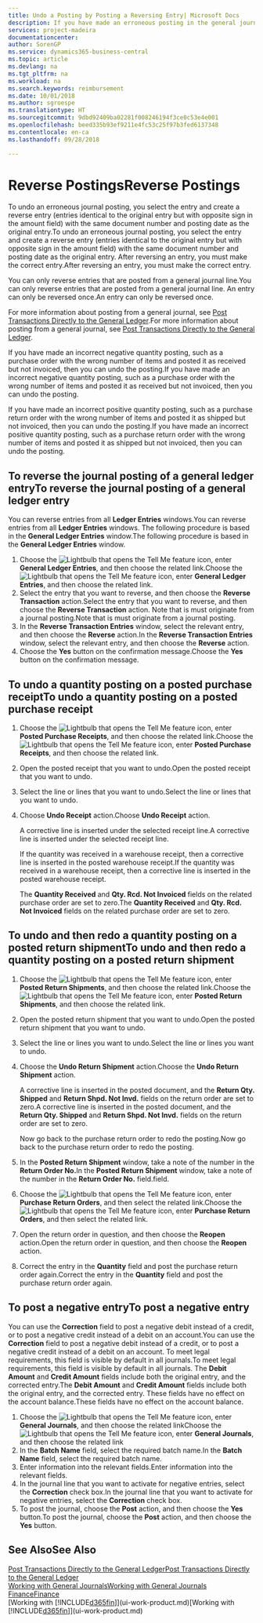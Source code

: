 ```yaml
---
title: Undo a Posting by Posting a Reversing Entry| Microsoft Docs
description: If you have made an erroneous posting in the general journal, then you can use the Reverse Transaction function to undo the posting with a correct audit trail.
services: project-madeira
documentationcenter: 
author: SorenGP
ms.service: dynamics365-business-central
ms.topic: article
ms.devlang: na
ms.tgt_pltfrm: na
ms.workload: na
ms.search.keywords: reimbursement
ms.date: 10/01/2018
ms.author: sgroespe
ms.translationtype: HT
ms.sourcegitcommit: 9dbd92409ba02281f008246194f3ce0c53e4e001
ms.openlocfilehash: beed335b93ef9211e4fc53c25f97b3fed6137348
ms.contentlocale: en-ca
ms.lasthandoff: 09/28/2018

---
```

# <a name="reverse-postings"></a><span data-ttu-id="55ec6-103">Reverse Postings</span><span class="sxs-lookup"><span data-stu-id="55ec6-103">Reverse Postings</span></span>
<span data-ttu-id="55ec6-104">To undo an erroneous journal posting, you select the entry and create a reverse entry (entries identical to the original entry but with opposite sign in the amount field) with the same document number and posting date as the original entry.</span><span class="sxs-lookup"><span data-stu-id="55ec6-104">To undo an erroneous journal posting, you select the entry and create a reverse entry (entries identical to the original entry but with opposite sign in the amount field) with the same document number and posting date as the original entry.</span></span> <span data-ttu-id="55ec6-105">After reversing an entry, you must make the correct entry.</span><span class="sxs-lookup"><span data-stu-id="55ec6-105">After reversing an entry, you must make the correct entry.</span></span>

<span data-ttu-id="55ec6-106">You can only reverse entries that are posted from a general journal line.</span><span class="sxs-lookup"><span data-stu-id="55ec6-106">You can only reverse entries that are posted from a general journal line.</span></span> <span data-ttu-id="55ec6-107">An entry can only be reversed once.</span><span class="sxs-lookup"><span data-stu-id="55ec6-107">An entry can only be reversed once.</span></span>

<span data-ttu-id="55ec6-108">For more information about posting from a general journal, see [Post Transactions Directly to the General Ledger](finance-how-post-transactions-directly.md).</span><span class="sxs-lookup"><span data-stu-id="55ec6-108">For more information about posting from a general journal, see [Post Transactions Directly to the General Ledger](finance-how-post-transactions-directly.md).</span></span>

<span data-ttu-id="55ec6-109">If you have made an incorrect negative quantity posting, such as a purchase order with the wrong number of items and posted it as received but not invoiced, then you can undo the posting.</span><span class="sxs-lookup"><span data-stu-id="55ec6-109">If you have made an incorrect negative quantity posting, such as a purchase order with the wrong number of items and posted it as received but not invoiced, then you can undo the posting.</span></span>

<span data-ttu-id="55ec6-110">If you have made an incorrect positive quantity posting, such as a purchase return order with the wrong number of items and posted it as shipped but not invoiced, then you can undo the posting.</span><span class="sxs-lookup"><span data-stu-id="55ec6-110">If you have made an incorrect positive quantity posting, such as a purchase return order with the wrong number of items and posted it as shipped but not invoiced, then you can undo the posting.</span></span>   

## <a name="to-reverse-the-journal-posting-of-a-general-ledger-entry"></a><span data-ttu-id="55ec6-111">To reverse the journal posting of a general ledger entry</span><span class="sxs-lookup"><span data-stu-id="55ec6-111">To reverse the journal posting of a general ledger entry</span></span>
<span data-ttu-id="55ec6-112">You can reverse entries from all **Ledger Entries** windows.</span><span class="sxs-lookup"><span data-stu-id="55ec6-112">You can reverse entries from all **Ledger Entries** windows.</span></span> <span data-ttu-id="55ec6-113">The following procedure is based in the **General Ledger Entries** window.</span><span class="sxs-lookup"><span data-stu-id="55ec6-113">The following procedure is based in the **General Ledger Entries** window.</span></span>
1. <span data-ttu-id="55ec6-114">Choose the ![Lightbulb that opens the Tell Me feature](media/ui-search/search_small.png "Tell me what you want to do") icon, enter **General Ledger Entries**, and then choose the related link.</span><span class="sxs-lookup"><span data-stu-id="55ec6-114">Choose the ![Lightbulb that opens the Tell Me feature](media/ui-search/search_small.png "Tell me what you want to do") icon, enter **General Ledger Entries**, and then choose the related link.</span></span>
2. <span data-ttu-id="55ec6-115">Select the entry that you want to reverse, and then choose the **Reverse Transaction** action.</span><span class="sxs-lookup"><span data-stu-id="55ec6-115">Select the entry that you want to reverse, and then choose the **Reverse Transaction** action.</span></span> <span data-ttu-id="55ec6-116">Note that is must originate from a journal posting.</span><span class="sxs-lookup"><span data-stu-id="55ec6-116">Note that is must originate from a journal posting.</span></span>
3. <span data-ttu-id="55ec6-117">In the **Reverse Transaction Entries** window, select the relevant entry, and then choose the **Reverse** action.</span><span class="sxs-lookup"><span data-stu-id="55ec6-117">In the **Reverse Transaction Entries** window, select the relevant entry, and then choose the **Reverse** action.</span></span>
4. <span data-ttu-id="55ec6-118">Choose the **Yes** button on the confirmation message.</span><span class="sxs-lookup"><span data-stu-id="55ec6-118">Choose the **Yes** button on the confirmation message.</span></span>

## <a name="to-undo-a-quantity-posting-on-a-posted-purchase-receipt"></a><span data-ttu-id="55ec6-119">To undo a quantity posting on a posted purchase receipt</span><span class="sxs-lookup"><span data-stu-id="55ec6-119">To undo a quantity posting on a posted purchase receipt</span></span>  

1.  <span data-ttu-id="55ec6-120">Choose the ![Lightbulb that opens the Tell Me feature](media/ui-search/search_small.png "Tell me what you want to do") icon, enter **Posted Purchase Receipts**, and then choose the related link.</span><span class="sxs-lookup"><span data-stu-id="55ec6-120">Choose the ![Lightbulb that opens the Tell Me feature](media/ui-search/search_small.png "Tell me what you want to do") icon, enter **Posted Purchase Receipts**, and then choose the related link.</span></span>  
2.  <span data-ttu-id="55ec6-121">Open the posted receipt that you want to undo.</span><span class="sxs-lookup"><span data-stu-id="55ec6-121">Open the posted receipt that you want to undo.</span></span>  
3.  <span data-ttu-id="55ec6-122">Select the line or lines that you want to undo.</span><span class="sxs-lookup"><span data-stu-id="55ec6-122">Select the line or lines that you want to undo.</span></span>  
4.  <span data-ttu-id="55ec6-123">Choose **Undo Receipt** action.</span><span class="sxs-lookup"><span data-stu-id="55ec6-123">Choose **Undo Receipt** action.</span></span>

    <span data-ttu-id="55ec6-124">A corrective line is inserted under the selected receipt line.</span><span class="sxs-lookup"><span data-stu-id="55ec6-124">A corrective line is inserted under the selected receipt line.</span></span>  

    <span data-ttu-id="55ec6-125">If the quantity was received in a warehouse receipt, then a corrective line is inserted in the posted warehouse receipt.</span><span class="sxs-lookup"><span data-stu-id="55ec6-125">If the quantity was received in a warehouse receipt, then a corrective line is inserted in the posted warehouse receipt.</span></span>  

    <span data-ttu-id="55ec6-126">The **Quantity Received** and **Qty. Rcd. Not Invoiced** fields on the related purchase order are set to zero.</span><span class="sxs-lookup"><span data-stu-id="55ec6-126">The **Quantity Received** and **Qty. Rcd. Not Invoiced** fields on the related purchase order are set to zero.</span></span>

## <a name="to-undo-and-then-redo-a-quantity-posting-on-a-posted-return-shipment"></a><span data-ttu-id="55ec6-127">To undo and then redo a quantity posting on a posted return shipment</span><span class="sxs-lookup"><span data-stu-id="55ec6-127">To undo and then redo a quantity posting on a posted return shipment</span></span>

1.  <span data-ttu-id="55ec6-128">Choose the ![Lightbulb that opens the Tell Me feature](media/ui-search/search_small.png "Tell me what you want to do") icon, enter **Posted Return Shipments**, and then choose the related link.</span><span class="sxs-lookup"><span data-stu-id="55ec6-128">Choose the ![Lightbulb that opens the Tell Me feature](media/ui-search/search_small.png "Tell me what you want to do") icon, enter **Posted Return Shipments**, and then choose the related link.</span></span>  
2.  <span data-ttu-id="55ec6-129">Open the posted return shipment that you want to undo.</span><span class="sxs-lookup"><span data-stu-id="55ec6-129">Open the posted return shipment that you want to undo.</span></span>
3. <span data-ttu-id="55ec6-130">Select the line or lines you want to undo.</span><span class="sxs-lookup"><span data-stu-id="55ec6-130">Select the line or lines you want to undo.</span></span>  

4.  <span data-ttu-id="55ec6-131">Choose the **Undo Return Shipment** action.</span><span class="sxs-lookup"><span data-stu-id="55ec6-131">Choose the **Undo Return Shipment** action.</span></span>  

    <span data-ttu-id="55ec6-132">A corrective line is inserted in the posted document, and the **Return Qty. Shipped** and **Return Shpd. Not Invd.** fields on the return order are set to zero.</span><span class="sxs-lookup"><span data-stu-id="55ec6-132">A corrective line is inserted in the posted document, and the **Return Qty. Shipped** and **Return Shpd. Not Invd.** fields on the return order are set to zero.</span></span>  

    <span data-ttu-id="55ec6-133">Now go back to the purchase return order to redo the posting.</span><span class="sxs-lookup"><span data-stu-id="55ec6-133">Now go back to the purchase return order to redo the posting.</span></span>  

5.  <span data-ttu-id="55ec6-134">In the **Posted Return Shipment** window, take a note of the number in the **Return Order No.**</span><span class="sxs-lookup"><span data-stu-id="55ec6-134">In the **Posted Return Shipment** window, take a note of the number in the **Return Order No.**</span></span> <span data-ttu-id="55ec6-135">field.</span><span class="sxs-lookup"><span data-stu-id="55ec6-135">field.</span></span>  
6.  <span data-ttu-id="55ec6-136">Choose the ![Lightbulb that opens the Tell Me feature](media/ui-search/search_small.png "Tell me what you want to do") icon, enter **Purchase Return Orders**, and then select the related link.</span><span class="sxs-lookup"><span data-stu-id="55ec6-136">Choose the ![Lightbulb that opens the Tell Me feature](media/ui-search/search_small.png "Tell me what you want to do") icon, enter **Purchase Return Orders**, and then select the related link.</span></span>  
7.  <span data-ttu-id="55ec6-137">Open the return order in question, and then choose the **Reopen** action.</span><span class="sxs-lookup"><span data-stu-id="55ec6-137">Open the return order in question, and then choose the **Reopen** action.</span></span>  
8.  <span data-ttu-id="55ec6-138">Correct the entry in the **Quantity** field and post the purchase return order again.</span><span class="sxs-lookup"><span data-stu-id="55ec6-138">Correct the entry in the **Quantity** field and post the purchase return order again.</span></span>  

## <a name="to-post-a-negative-entry"></a><span data-ttu-id="55ec6-139">To post a negative entry</span><span class="sxs-lookup"><span data-stu-id="55ec6-139">To post a negative entry</span></span>  
<span data-ttu-id="55ec6-140">You can use the **Correction** field to post a negative debit instead of a credit, or to post a negative credit instead of a debit on an account.</span><span class="sxs-lookup"><span data-stu-id="55ec6-140">You can use the **Correction** field to post a negative debit instead of a credit, or to post a negative credit instead of a debit on an account.</span></span> <span data-ttu-id="55ec6-141">To meet legal requirements, this field is visible by default in all journals.</span><span class="sxs-lookup"><span data-stu-id="55ec6-141">To meet legal requirements, this field is visible by default in all journals.</span></span> <span data-ttu-id="55ec6-142">The **Debit Amount** and **Credit Amount** fields include both the original entry, and the corrected entry.</span><span class="sxs-lookup"><span data-stu-id="55ec6-142">The **Debit Amount** and **Credit Amount** fields include both the original entry, and the corrected entry.</span></span> <span data-ttu-id="55ec6-143">These fields have no effect on the account balance.</span><span class="sxs-lookup"><span data-stu-id="55ec6-143">These fields have no effect on the account balance.</span></span>  

1.  <span data-ttu-id="55ec6-144">Choose the ![Lightbulb that opens the Tell Me feature](media/ui-search/search_small.png "Tell me what you want to do") icon, enter **General Journals**, and then choose the related link</span><span class="sxs-lookup"><span data-stu-id="55ec6-144">Choose the ![Lightbulb that opens the Tell Me feature](media/ui-search/search_small.png "Tell me what you want to do") icon, enter **General Journals**, and then choose the related link</span></span>  
2.  <span data-ttu-id="55ec6-145">In the **Batch Name** field, select the required batch name.</span><span class="sxs-lookup"><span data-stu-id="55ec6-145">In the **Batch Name** field, select the required batch name.</span></span>  
3.  <span data-ttu-id="55ec6-146">Enter information into the relevant fields.</span><span class="sxs-lookup"><span data-stu-id="55ec6-146">Enter information into the relevant fields.</span></span>  
4.  <span data-ttu-id="55ec6-147">In the journal line that you want to activate for negative entries, select the **Correction** check box.</span><span class="sxs-lookup"><span data-stu-id="55ec6-147">In the journal line that you want to activate for negative entries, select the **Correction** check box.</span></span>  
5.  <span data-ttu-id="55ec6-148">To post the journal, choose the **Post** action, and then choose the **Yes** button.</span><span class="sxs-lookup"><span data-stu-id="55ec6-148">To post the journal, choose the **Post** action, and then choose the **Yes** button.</span></span>

## <a name="see-also"></a><span data-ttu-id="55ec6-149">See Also</span><span class="sxs-lookup"><span data-stu-id="55ec6-149">See Also</span></span>
[<span data-ttu-id="55ec6-150">Post Transactions Directly to the General Ledger</span><span class="sxs-lookup"><span data-stu-id="55ec6-150">Post Transactions Directly to the General Ledger</span></span>](finance-how-post-transactions-directly.md)  
[<span data-ttu-id="55ec6-151">Working with General Journals</span><span class="sxs-lookup"><span data-stu-id="55ec6-151">Working with General Journals</span></span>](ui-work-general-journals.md)  
[<span data-ttu-id="55ec6-152">Finance</span><span class="sxs-lookup"><span data-stu-id="55ec6-152">Finance</span></span>](finance.md)  
<span data-ttu-id="55ec6-153">[Working with [!INCLUDE[d365fin](includes/d365fin_md.md)]](ui-work-product.md)</span><span class="sxs-lookup"><span data-stu-id="55ec6-153">[Working with [!INCLUDE[d365fin](includes/d365fin_md.md)]](ui-work-product.md)</span></span>  

